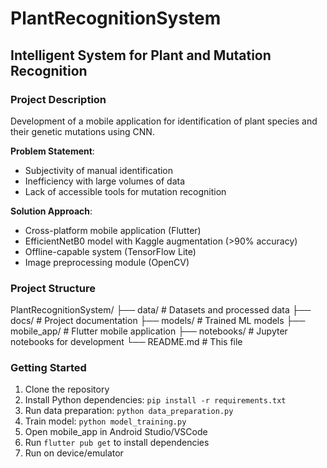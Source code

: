 # PlantRecognitionSystem

## Intelligent System for Plant and Mutation Recognition

### Project Description
Development of a mobile application for identification of plant species and their genetic mutations using CNN. 

**Problem Statement**: 
- Subjectivity of manual identification
- Inefficiency with large volumes of data
- Lack of accessible tools for mutation recognition

**Solution Approach**:
- Cross-platform mobile application (Flutter)
- EfficientNetB0 model with Kaggle augmentation (>90% accuracy)
- Offline-capable system (TensorFlow Lite)
- Image preprocessing module (OpenCV)

### Project Structure
PlantRecognitionSystem/
├── data/ # Datasets and processed data
├── docs/ # Project documentation
├── models/ # Trained ML models
├── mobile_app/ # Flutter mobile application
├── notebooks/ # Jupyter notebooks for development
└── README.md # This file

### Getting Started
1. Clone the repository
2. Install Python dependencies: `pip install -r requirements.txt`
3. Run data preparation: `python data_preparation.py`
4. Train model: `python model_training.py`
5. Open mobile_app in Android Studio/VSCode
6. Run `flutter pub get` to install dependencies
7. Run on device/emulator
